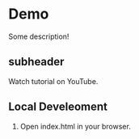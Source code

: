 # Demo

Some description!

## subheader

Watch tutorial on YouTube.

## Local Develeoment

1. Open index.html in your browser.
